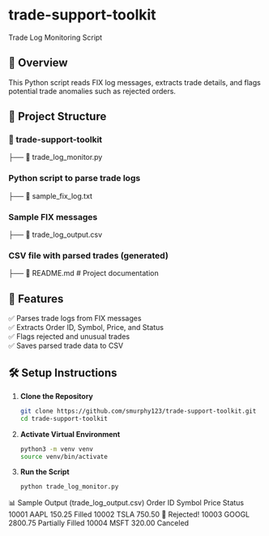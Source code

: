 # trade-support-toolkit
Trade Log Monitoring Script

## 📌 Overview
This Python script reads FIX log messages, extracts trade details, and flags potential trade anomalies such as rejected orders.

## 📂 Project Structure

### 📁 trade-support-toolkit 
├── 📄 trade_log_monitor.py 
### Python script to parse trade logs 
├── 📄 sample_fix_log.txt 
### Sample FIX messages 
├── 📄 trade_log_output.csv 
### CSV file with parsed trades (generated) 
├── 📄 README.md # Project documentation


## 🚀 Features
✅ Parses trade logs from FIX messages  
✅ Extracts Order ID, Symbol, Price, and Status  
✅ Flags rejected and unusual trades  
✅ Saves parsed trade data to CSV  

## 🛠️ Setup Instructions
1. **Clone the Repository**  
   ```bash
   git clone https://github.com/smurphy123/trade-support-toolkit.git
   cd trade-support-toolkit

2. **Activate Virtual Environment**
    ```bash
    python3 -m venv venv
    source venv/bin/activate

3. **Run the Script**
    ```bash
    python trade_log_monitor.py

📊 Sample Output (trade_log_output.csv)
Order ID	Symbol	Price	Status
10001	AAPL	150.25	Filled
10002	TSLA	750.50	🚨 Rejected!
10003	GOOGL	2800.75	Partially Filled
10004	MSFT	320.00	Canceled
